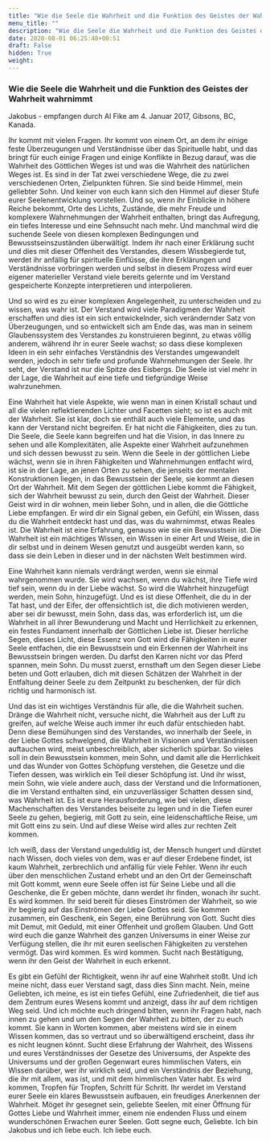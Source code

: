 ```yaml
---
title: "Wie die Seele die Wahrheit und die Funktion des Geistes der Wahrheit wahrnimmt"
menu_title: ""
description: "Wie die Seele die Wahrheit und die Funktion des Geistes der Wahrheit wahrnimmt"
date: 2020-08-01 06:25:48+00:51
draft: False
hidden: True
weight:
---
```

### Wie die Seele die Wahrheit und die Funktion des Geistes der Wahrheit wahrnimmt

Jakobus - empfangen durch Al Fike am 4. Januar 2017, Gibsons, BC, Kanada.

Ihr kommt mit vielen Fragen. Ihr kommt von einem Ort, an dem ihr einige feste Überzeugungen und Verständnisse über das Spirituelle habt, und das bringt für euch einige Fragen und einige Konflikte in Bezug darauf, was die Wahrheit des Göttlichen Weges ist und was die Wahrheit des natürlichen Weges ist. Es sind in der Tat zwei verschiedene Wege, die zu zwei verschiedenen Orten, Zielpunkten führen. Sie sind beide Himmel, mein geliebter Sohn. Und keiner von euch kann sich den Himmel auf dieser Stufe eurer Seelenentwicklung vorstellen. Und so, wenn ihr Einblicke in höhere Reiche bekommt, Orte des Lichts, Zustände, die mehr Freude und komplexere Wahrnehmungen der Wahrheit enthalten, bringt das Aufregung, ein tiefes Interesse und eine Sehnsucht nach mehr. Und manchmal wird die suchende Seele von diesen komplexen Bedingungen und Bewusstseinszuständen überwältigt. Indem ihr nach einer Erklärung sucht und dies mit dieser Offenheit des Verstandes, diesem Wissbegierde tut, werdet ihr anfällig für spirituelle Einflüsse, die ihre Erklärungen und Verständnisse vorbringen werden und selbst in diesem Prozess wird euer eigener materieller Verstand viele bereits gelernte und im Verstand gespeicherte Konzepte interpretieren und interpolieren.

Und so wird es zu einer komplexen Angelegenheit, zu unterscheiden und zu wissen, was wahr ist. Der Verstand wird viele Paradigmen der Wahrheit erschaffen und dies ist ein sich entwickelnder, sich verändernder Satz von Überzeugungen, und so entwickelt sich am Ende das, was man in seinem Glaubenssystem des Verstandes zu konstruieren beginnt, zu etwas völlig anderem, während ihr in eurer Seele wachst; so dass diese komplexen Ideen in ein sehr einfaches Verständnis des Verstandes umgewandelt werden, jedoch in sehr tiefe und profunde Wahrnehmungen der Seele. Ihr seht, der Verstand ist nur die Spitze des Eisbergs. Die Seele ist viel mehr in der Lage, die Wahrheit auf eine tiefe und tiefgründige Weise wahrzunehmen.

Eine Wahrheit hat viele Aspekte, wie wenn man in einen Kristall schaut und all die vielen reflektierenden Lichter und Facetten sieht; so ist es auch mit der Wahrheit. Sie ist klar, doch sie enthält auch viele Elemente, und das kann der Verstand nicht begreifen. Er hat nicht die Fähigkeiten, dies zu tun. Die Seele, die Seele kann begreifen und hat die Vision, in das Innere zu sehen und alle Komplexitäten, alle Aspekte einer Wahrheit aufzunehmen und sich dessen bewusst zu sein. Wenn die Seele in der göttlichen Liebe wächst, wenn sie in ihren Fähigkeiten und Wahrnehmungen entfacht wird, ist sie in der Lage, an jenen Orten zu sehen, die jenseits der mentalen Konstruktionen liegen, in das Bewusstsein der Seele, sie kommt an diesen Ort der Wahrheit. Mit dem Segen der göttlichen Liebe kommt die Fähigkeit, sich der Wahrheit bewusst zu sein, durch den Geist der Wahrheit. Dieser Geist wird in dir wohnen, mein lieber Sohn, und in allen, die die Göttliche Liebe empfangen. Er wird dir ein Signal geben, ein Gefühl, ein Wissen, dass du die Wahrheit entdeckt hast und das, was du wahrnimmst, etwas Reales ist. Die Wahrheit ist eine Erfahrung, genauso wie sie ein Bewusstsein ist. Die Wahrheit ist ein mächtiges Wissen, ein Wissen in einer Art und Weise, die in dir selbst und in deinem Wesen genutzt und ausgeübt werden kann, so dass sie dein Leben in dieser und in der nächsten Welt bestimmen wird.

Eine Wahrheit kann niemals verdrängt werden, wenn sie einmal wahrgenommen wurde. Sie wird wachsen, wenn du wächst, ihre Tiefe wird tief sein, wenn du in der Liebe wächst. So wird die Wahrheit hinzugefügt werden, mein Sohn, hinzugefügt. Und es ist diese Offenheit, die du in der Tat hast, und der Eifer, der offensichtlich ist, die dich motivieren werden, aber sei dir bewusst, mein Sohn, dass das, was erforderlich ist, um die Wahrheit in all ihrer Bewunderung und Macht und Herrlichkeit zu erkennen, ein festes Fundament innerhalb der Göttlichen Liebe ist. Dieser herrliche Segen, dieses Licht, diese Essenz von Gott wird die Fähigkeiten in eurer Seele entfachen, die ein Bewusstsein und ein Erkennen der Wahrheit ins Bewusstsein bringen werden. Du darfst den Karren nicht vor das Pferd spannen, mein Sohn. Du musst zuerst, ernsthaft um den Segen dieser Liebe beten und Gott erlauben, dich mit diesen Schätzen der Wahrheit in der Entfaltung deiner Seele zu dem Zeitpunkt zu beschenken, der für dich richtig und harmonisch ist.

Und das ist ein wichtiges Verständnis für alle, die die Wahrheit suchen. Dränge die Wahrheit nicht, versuche nicht, die Wahrheit aus der Luft zu greifen, auf welche Weise auch immer ihr euch dafür entschieden habt. Denn diese Bemühungen sind des Verstandes, wo innerhalb der Seele, in der Liebe Gottes schwelgend, die Wahrheit in Visionen und Verständnissen auftauchen wird, meist unbeschreiblich, aber sicherlich spürbar. So vieles soll in dein Bewusstsein kommen, mein Sohn, und damit alle die Herrlichkeit und das Wunder von Gottes Schöpfung verstehen, die Gesetze und die Tiefen dessen, was wirklich ein Teil dieser Schöpfung ist. Und ihr wisst, mein Sohn, wie viele andere auch, dass der Verstand und die Informationen, die im Verstand enthalten sind, ein unzuverlässiger Schatten dessen sind, was Wahrheit ist. Es ist eure Herausforderung, wie bei vielen, diese Machenschaften des Verstandes beiseite zu legen und in die Tiefen eurer Seele zu gehen, begierig, mit Gott zu sein, eine leidenschaftliche Reise, um mit Gott eins zu sein. Und auf diese Weise wird alles zur rechten Zeit kommen.

Ich weiß, dass der Verstand ungeduldig ist, der Mensch hungert und dürstet nach Wissen, doch vieles von dem, was er auf dieser Erdebene findet, ist kaum Wahrheit, zerbrechlich und anfällig für viele Fehler. Wenn ihr euch über den menschlichen Zustand erhebt und an den Ort der Gemeinschaft mit Gott kommt, wenn eure Seele offen ist für Seine Liebe und all die Geschenke, die Er geben möchte, dann werdet ihr finden, wonach ihr sucht. Es wird kommen. Ihr seid bereit für dieses Einströmen der Wahrheit, so wie ihr begierig auf das Einströmen der Liebe Gottes seid. Sie kommen zusammen, ein Geschenk, ein Segen, eine Berührung von Gott. Sucht dies mit Demut, mit Geduld, mit einer Offenheit und großem Glauben. Und Gott wird euch die ganze Wahrheit des ganzen Universums in einer Weise zur Verfügung stellen, die ihr mit euren seelischen Fähigkeiten zu verstehen vermögt. Das wird kommen. Es wird kommen. Sucht nach Bestätigung, wenn ihr den Geist der Wahrheit in euch erkennt.

Es gibt ein Gefühl der Richtigkeit, wenn ihr auf eine Wahrheit stoßt. Und ich meine nicht, dass euer Verstand sagt, dass dies Sinn macht. Nein, meine Geliebten, ich meine, es ist ein tiefes Gefühl, eine Zufriedenheit, die tief aus dem Zentrum eures Wesens kommt und anzeigt, dass ihr auf dem richtigen Weg seid. Und ich möchte euch dringend bitten, wenn ihr Fragen habt, nach innen zu gehen und um den Segen der Wahrheit zu bitten, der zu euch kommt. Sie kann in Worten kommen, aber meistens wird sie in einem Wissen kommen, das so vertraut und so überwältigend erscheint, dass ihr es nicht leugnen könnt. Sucht diese Erfahrung der Wahrheit, des Wissens und eures Verständnisses der Gesetze des Universums, der Aspekte des Universums und der großen Gegenwart eures himmlischen Vaters, ein Wissen darüber, wer ihr wirklich seid, und ein Verständnis der Beziehung, die ihr mit allem, was ist, und mit dem himmlischen Vater habt. Es wird kommen, Tropfen für Tropfen, Schritt für Schritt. Ihr werdet im Verstand eurer Seele ein klares Bewusstsein aufbauen, ein freudiges Anerkennen der Wahrheit. Möget ihr gesegnet sein, geliebte Seelen, mit einer Öffnung für Gottes Liebe und Wahrheit immer, einem nie endenden Fluss und einem wunderschönen Erwachen eurer Seelen. Gott segne euch, Geliebte. Ich bin Jakobus und ich liebe euch. Ich liebe euch.
